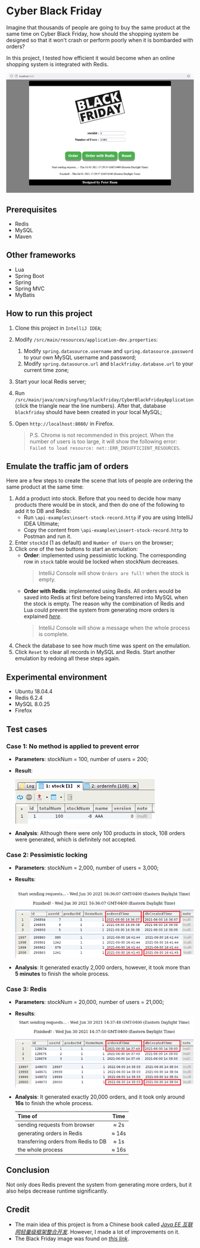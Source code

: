 # Cyber Black Friday
Imagine that thousands of people are going to buy the same product at the same time on Cyber Black Friday, how should the shopping system be designed so that it won't crash or perform poorly when it is bombarded with orders?

In this project, I tested how efficient it would become when an online shopping system is integrated with Redis.

![](images/interface.png)

## Prerequisites
* Redis
* MySQL
* Maven

## Other frameworks
* Lua
* Spring Boot
* Spring
* Spring MVC
* MyBatis

## How to run this project
1. Clone this project in `IntelliJ IDEA`;
2. Modify `/src/main/resources/application-dev.properties`:
    1. Modify `spring.datasource.username` and `spring.datasource.password` to your own MySQL username and password; 
    2. Modify `spring.datasource.url` and `blackfriday.database.url` to your current time zone;
3. Start your local Redis server;
4. Run `/src/main/java/com/singfung/blackfriday/CyberBlackFridayApplication`(click the triangle near the line numbers). After that, database `blackfriday` should have been created in your local MySQL;
5. Open `http://localhost:8080/` in Firefox. 

    > P.S. Chrome is not recommended in this project. When the number of users is too large, it will show the following error: `Failed to load resource: net::ERR_INSUFFICIENT_RESOURCES`.

## Emulate the traffic jam of orders
Here are a few steps to create the scene that lots of people are ordering the same product at the same time:
1. Add a product into stock. Before that you need to decide how many products there would be in stock, and then do one of the following to add it to DB and Redis:
    * Run `\api-examples\insert-stock-record.http` if you are using IntelliJ IDEA Ultimate;
    * Copy the content from `\api-examples\insert-stock-record.http` to Postman and run it.
2. Enter `stockId` (1 as default) and `Number of Users` on the browser;
3. Click one of the two buttons to start an emulation:
    * __Order__: implemented using pessimistic locking. The corresponding row in `stock` table would be locked when stockNum decreases. 
        > IntelliJ Console will show `Orders are full!` when the stock is empty.
    * __Order with Redis__: implemented using Redis. All orders would be saved into Redis at first before being transferred into MySQL when the stock is empty. The reason why the combination of Redis and Lua could prevent the system from generating more orders is explained [*here*](https://redis.io/commands/eval#atomicity-of-scripts).
        >IntelliJ Console will show a message when the whole process is complete.
4. Check the database to see how much time was spent on the emulation.
5. Click `Reset` to clear all records in MySQL and Redis. Start another emulation by redoing all these steps again.

## Experimental environment 
* Ubuntu 18.04.4
* Redis 6.2.4
* MySQL 8.0.25
* Firefox

## Test cases
### Case 1: No method is applied to prevent error

* __Parameters__: stockNum = 100, number of users = 200;
* __Result__:

    ![](images/error.png)

* __Analysis__: Although there were only 100 products in stock, 108 orders were generated, which is definitely not accepted.

### Case 2: Pessimistic locking

* __Parameters__: stockNum = 2,000, number of users = 3,000;
* __Results__:

    ![](images/plock-1.png)
    ![](images/plock-2.png)
    ![](images/plock-3.png)

* __Analysis__: It generated exactly 2,000 orders, however, it took more than __5 minutes__ to finish the whole process.

### Case 3: Redis

* __Parameters__: stockNum = 20,000, number of users = 21,000;
* __Results__:
![](images/redis-1.png)
![](images/redis-2.png)
![](images/redis-3.png)

* __Analysis__: It generated exactly 20,000 orders, and it took only around __16s__ to finish the whole process.

   | Time of                                 | Time           |
   | :---                                    |     :---:      |
   | sending requests from browser           | ≈ 2s           |
   | generating orders in Redis              | ≈ 14s          |
   | transferring orders from Redis to DB    | ≈ 1s           |
   | the whole process                       | ≈ 16s          |

## Conclusion
Not only does Redis prevent the system from generating more orders, but it also helps decrease runtime significantly.

## Credit
* The main idea of this project is from a Chinese book called [*Java EE 互联网轻量级框架整合开发*](http://www.broadview.com.cn/book/80). However, I made a lot of improvements on it.
* The Black Friday image was found on [_this link_](https://scx2.b-cdn.net/gfx/news/hires/2017/blackfriday.jpg).